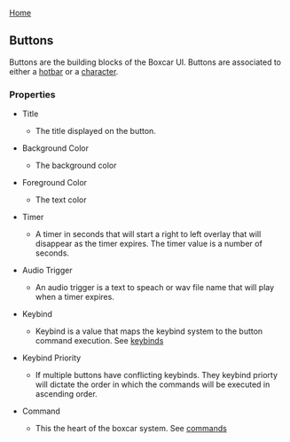 [Home](home)

## Buttons

Buttons are the building blocks of the Boxcar UI. Buttons are associated to either a [hotbar](hotbars) or a [character](characters).

### Properties

- Title
	+ The title displayed on the button.
	
- Background Color
	+ The background color
	
- Foreground Color
	+ The text color
	
- Timer
	+ A timer in seconds that will start a right to left overlay that will disappear as the timer expires. The timer value is a number of seconds.
	
- Audio Trigger
	+ An audio trigger is a text to speach or wav file name that will play when a timer expires.
	
- Keybind
	+ Keybind is a value that maps the keybind system to the button command execution. See [keybinds](keybinds)
	
- Keybind Priority
	+ If multiple buttons have conflicting keybinds. They keybind priorty will dictate the order in which the commands will be executed in ascending order.
	
- Command
	+ This the heart of the boxcar system. See [commands](commands)